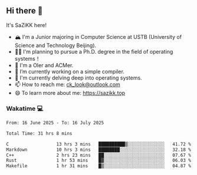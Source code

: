 ## Hi there 👋

It's SaZiKK here!

- 🏔️ I'm a Junior majoring in Computer Science  at USTB (University of Science and Technology Beijing).
- 🧑‍🎓 I'm planning to pursue a Ph.D. degree in the field of operating systems！
- 🚀 I'm a OIer and ACMer.
- 🔭 I’m currently working on a simple compiler.
- 🌱 I'm currently delving deep into operating systems.
- 📫 How to reach me: ck_look@outlook.com
- 😄 To learn more about me: https://sazikk.top

  
<!--
**SaZiKK/SaZiKK** is a ✨ _special_ ✨ repository because its `README.md` (this file) appears on your GitHub profile.

Here are some ideas to get you started:

- 🔭 I’m currently working on ...
- 🌱 I’m currently learning ...
- 👯 I’m looking to collaborate on ...
- 🤔 I’m looking for help with ...
- 💬 Ask me about ...
- 📫 How to reach me: ...
- 😄 Pronouns: ...
- ⚡ Fun fact: ...
-->

### Wakatime 💻

<!--START_SECTION:waka-->

```txt
From: 16 June 2025 - To: 16 July 2025

Total Time: 31 hrs 8 mins

C                  13 hrs 3 mins   ██████████▒░░░░░░░░░░░░░░   41.72 %
Markdown           10 hrs 3 mins   ████████░░░░░░░░░░░░░░░░░   32.18 %
C++                2 hrs 23 mins   ██░░░░░░░░░░░░░░░░░░░░░░░   07.67 %
Rust               1 hr 53 mins    █▓░░░░░░░░░░░░░░░░░░░░░░░   06.03 %
Makefile           1 hr 31 mins    █▒░░░░░░░░░░░░░░░░░░░░░░░   04.87 %
```

<!--END_SECTION:waka-->
